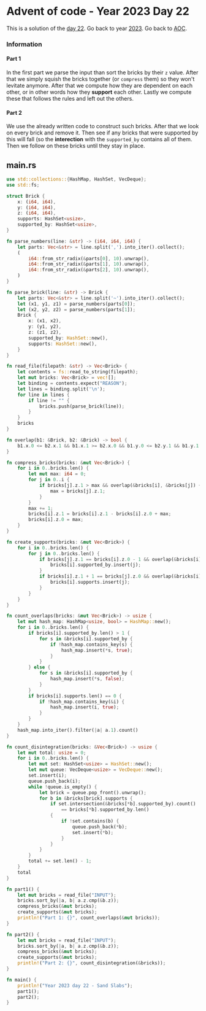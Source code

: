 # Advent of code - Year 2023 Day 22

This is a solution of the [day 22](https://adventofcode.com/2023/day/22). Go back to year [2023](2023.md). Go back to [AOC](../adventofcode.md).

### Information

#### Part 1

In the first part we parse the input than sort the bricks by their `z` value. After that we simply squish the bricks together (or `compress` them) so they won't  levitate anymore. After that we compute how they are dependent on each other, or in other words how they **support** each other. Lastly we compute these that follows the rules and left out the others.

#### Part 2

We use the already written code to construct such bricks. After that we look on every brick and remove it. Then see if any bricks that were supported by this will fall (so the **interection** with the `supported_by` contains all of them. Then we follow on these bricks until they stay in place.

## main.rs

```rs
use std::collections::{HashMap, HashSet, VecDeque};
use std::fs;

struct Brick {
    x: (i64, i64),
    y: (i64, i64),
    z: (i64, i64),
    supports: HashSet<usize>,
    supported_by: HashSet<usize>,
}

fn parse_numbers(line: &str) -> (i64, i64, i64) {
    let parts: Vec<&str> = line.split(',').into_iter().collect();
    (
        i64::from_str_radix(&parts[0], 10).unwrap(),
        i64::from_str_radix(&parts[1], 10).unwrap(),
        i64::from_str_radix(&parts[2], 10).unwrap(),
    )
}

fn parse_brick(line: &str) -> Brick {
    let parts: Vec<&str> = line.split('~').into_iter().collect();
    let (x1, y1, z1) = parse_numbers(parts[0]);
    let (x2, y2, z2) = parse_numbers(parts[1]);
    Brick {
        x: (x1, x2),
        y: (y1, y2),
        z: (z1, z2),
        supported_by: HashSet::new(),
        supports: HashSet::new(),
    }
}

fn read_file(filepath: &str) -> Vec<Brick> {
    let contents = fs::read_to_string(filepath);
    let mut bricks: Vec<Brick> = vec![];
    let binding = contents.expect("REASON");
    let lines = binding.split('\n');
    for line in lines {
        if line != "" {
            bricks.push(parse_brick(line));
        }
    }
    bricks
}

fn overlap(b1: &Brick, b2: &Brick) -> bool {
    b1.x.0 <= b2.x.1 && b1.x.1 >= b2.x.0 && b1.y.0 <= b2.y.1 && b1.y.1 >= b2.y.0
}

fn compress_bricks(bricks: &mut Vec<Brick>) {
    for i in 0..bricks.len() {
        let mut max: i64 = 0;
        for j in 0..i {
            if bricks[j].z.1 > max && overlap(&bricks[i], &bricks[j]) {
                max = bricks[j].z.1;
            }
        }
        max += 1;
        bricks[i].z.1 = bricks[i].z.1 - bricks[i].z.0 + max;
        bricks[i].z.0 = max;
    }
}

fn create_supports(bricks: &mut Vec<Brick>) {
    for i in 0..bricks.len() {
        for j in 0..bricks.len() {
            if bricks[j].z.1 == bricks[i].z.0 - 1 && overlap(&bricks[i], &bricks[j]) {
                bricks[i].supported_by.insert(j);
            }
            if bricks[i].z.1 + 1 == bricks[j].z.0 && overlap(&bricks[i], &bricks[j]) {
                bricks[i].supports.insert(j);
            }
        }
    }
}

fn count_overlaps(bricks: &mut Vec<Brick>) -> usize {
    let mut hash_map: HashMap<usize, bool> = HashMap::new();
    for i in 0..bricks.len() {
        if bricks[i].supported_by.len() > 1 {
            for s in &bricks[i].supported_by {
                if !hash_map.contains_key(s) {
                    hash_map.insert(*s, true);
                }
            }
        } else {
            for s in &bricks[i].supported_by {
                hash_map.insert(*s, false);
            }
        }
        if bricks[i].supports.len() == 0 {
            if !hash_map.contains_key(&i) {
                hash_map.insert(i, true);
            }
        }
    }
    hash_map.into_iter().filter(|a| a.1).count()
}

fn count_disintegration(bricks: &Vec<Brick>) -> usize {
    let mut total: usize = 0;
    for i in 0..bricks.len() {
        let mut set: HashSet<usize> = HashSet::new();
        let mut queue: VecDeque<usize> = VecDeque::new();
        set.insert(i);
        queue.push_back(i);
        while !queue.is_empty() {
            let brick = queue.pop_front().unwrap();
            for b in &bricks[brick].supports {
                if set.intersection(&bricks[*b].supported_by).count()
                    == bricks[*b].supported_by.len()
                {
                    if !set.contains(b) {
                        queue.push_back(*b);
                        set.insert(*b);
                    }
                }
            }
        }
        total += set.len() - 1;
    }
    total
}

fn part1() {
    let mut bricks = read_file("INPUT");
    bricks.sort_by(|a, b| a.z.cmp(&b.z));
    compress_bricks(&mut bricks);
    create_supports(&mut bricks);
    println!("Part 1: {}", count_overlaps(&mut bricks));
}

fn part2() {
    let mut bricks = read_file("INPUT");
    bricks.sort_by(|a, b| a.z.cmp(&b.z));
    compress_bricks(&mut bricks);
    create_supports(&mut bricks);
    println!("Part 2: {}", count_disintegration(&bricks));
}

fn main() {
    println!("Year 2023 day 22 - Sand Slabs");
    part1();
    part2();
}
```

